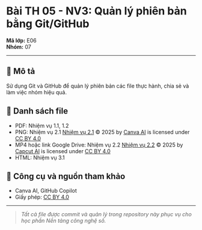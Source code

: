 # Bài TH 05 - NV3: Quản lý phiên bản bằng Git/GitHub
  
**Mã lớp:** E06  
**Nhóm:** 07  

---

## 📘 Mô tả
Sử dụng Git và GitHub để quản lý phiên bản các file thực hành, chia sẻ và làm việc nhóm hiệu quả.

## 📂 Danh sách file
- PDF: Nhiệm vụ 1.1, 1.2  
- PNG: Nhiệm vụ 2.1
<a href="https://www.canva.com/design/DAG18delE4U/MPfX-BDJabPS6GX_oWdNBw/edit?utm_content=DAG18delE4U&amp;utm_campaign=designshare&amp;utm_medium=link2&amp;utm_source=sharebutton">Nhiệm vụ 2.1</a> © 2025 by <a href="https://creativecommons.org">Canva AI</a> is licensed under <a href="https://creativecommons.org/licenses/by/4.0/">CC BY 4.0</a><img src="https://mirrors.creativecommons.org/presskit/icons/cc.svg" alt="" style="max-width: 1em;max-height:1em;margin-left: .2em;"><img src="https://mirrors.creativecommons.org/presskit/icons/by.svg" alt="" style="max-width: 1em;max-height:1em;margin-left: .2em;">
- MP4 hoặc link Google Drive: Nhiệm vụ 2.2
<a href="https://creativecommons.org">Nhiệm vụ 2.2</a> © 2025 by <a href="https://creativecommons.org">Capcut AI</a> is licensed under <a href="https://creativecommons.org/licenses/by/4.0/">CC BY 4.0</a><img src="https://mirrors.creativecommons.org/presskit/icons/cc.svg" alt="" style="max-width: 1em;max-height:1em;margin-left: .2em;"><img src="https://mirrors.creativecommons.org/presskit/icons/by.svg" alt="" style="max-width: 1em;max-height:1em;margin-left: .2em;">
- HTML: Nhiệm vụ 3.1  

## 🤖 Công cụ và nguồn tham khảo
- Canva AI, GitHub Copilot  
- Giấy phép: [CC BY 4.0](https://creativecommons.org/licenses/by/4.0/)

---

> *Tất cả file được commit và quản lý trong repository này phục vụ cho học phần Nền tảng công nghệ số.*



